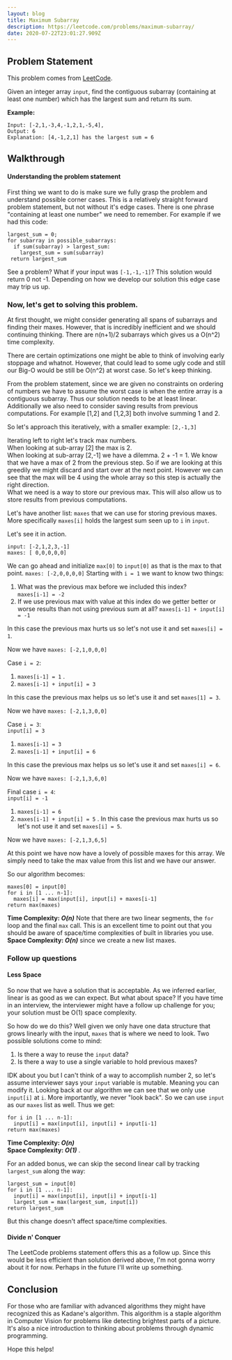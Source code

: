 ```yaml
---
layout: blog
title: Maximum Subarray
description: https://leetcode.com/problems/maximum-subarray/
date: 2020-07-22T23:01:27.909Z
---
```

## Problem Statement
This problem comes from [LeetCode](https://leetcode.com/problems/maximum-subarray/).

Given an integer array `input`, find the contiguous subarray (containing at least one number) which has the largest sum and return its sum.

**Example:**

```
Input: [-2,1,-3,4,-1,2,1,-5,4],
Output: 6
Explanation: [4,-1,2,1] has the largest sum = 6
```  


## Walkthrough

#### Understanding the problem statement

First thing we want to do is make sure we fully grasp the problem and understand possible corner cases. This is a relatively straight forward problem statement, but not without it's edge cases. 
There is one phrase "containing at least one number" we need to remember. For example if we had this code:
```
largest_sum = 0;
for subarray in possible_subarrays:
  if sum(subarray) > largest_sum:
    largest_sum = sum(subarray)
 return largest_sum

``` 
See a problem? What if your input was `[-1,-1,-1]`? This solution would return 0 not -1. Depending on how we develop our solution this edge case may trip us up.

### Now, let's get to solving this problem.


At first thought, we might consider generating all spans of subarrays and finding their maxes. However, that is incredibly inefficient and we should continuing thinking. There are n(n+1)/2 subarrays which gives us a O(n^2) time complexity.

There are certain optimizations one might be able to think of involving early stoppage and whatnot. However, that could lead to some ugly code and still our Big-O would be still be O(n^2) at worst case. So let's keep thinking.

From the problem statement, since we are given no constraints on ordering of numbers we have to assume the worst case is when the entire array is a contiguous subarray. Thus our solution needs to be at least linear.
Additionally we also need to consider saving results from previous computations. For example [1,2] and [1,2,3] both involve summing 1 and 2. 


So let's approach this iteratively, with a smaller example: `[2,-1,3]`

Iterating left to right let's track max numbers.  
When looking at sub-array [2] the max is 2.  
When looking at sub-array [2,-1] we have a dilemma. 2 + -1 = 1. We know that we have a max of 2 from the previous step. So if we are looking at this greedily we might discard and start over at the next point. However we can see that the max will be 4 using the whole array so this step is actually the right direction.   
What we need is a way to store our previous max. This will also allow us to store results from previous computations.

Let's have another list: `maxes` that we can use for storing previous maxes. More specifically `maxes[i]` holds the largest sum seen up to `i` in `input`.

Let's see it in action. 

`input: [-2,1,2,3,-1]`  
`maxes: [ 0,0,0,0,0]`  

We can go ahead and initialize `max[0]` to `input[0]` as that is the max to that point.
`maxes: [-2,0,0,0,0]`
Starting with `i = 1` we want to know two things:  
1) What was the previous max before we included this index?  
  `maxes[i-1] = -2`
2) If we use previous max with value at this index do we getter better or worse results than not using previous sum at all?
   `maxes[i-1] + input[i] = -1`

In this case the previous max hurts us so let's not use it and set `maxes[i] = 1`.

Now we have `maxes: [-2,1,0,0,0]`

Case `i = 2`:     
1) `maxes[i-1] = 1` .  
2) `maxes[i-1] + input[i] = 3` 
 
In this case the previous max helps us so let's use it and set `maxes[1] = 3`.

Now we have `maxes: [-2,1,3,0,0]`


Case `i = 3`:  
`input[i] = 3`
1) `maxes[i-1] = 3`
2) `maxes[i-1] + input[i] = 6`
 
In this case the previous max helps us so let's use it and set `maxes[i] = 6`.

Now we have `maxes: [-2,1,3,6,0]`

Final case `i = 4`:  
`input[i] = -1`
1) `maxes[i-1] = 6`
2) `maxes[i-1] + input[i] = 5` . 
In this case the previous max hurts us so let's not use it and set `maxes[i] = 5`.


Now we have `maxes: [-2,1,3,6,5]`

At this point we have now have a lovely of possible maxes for this array. We simply need to take the max value from this list and we have our answer.

So our algorithm becomes:
```
maxes[0] = input[0]
for i in [1 ... n-1]:
  maxes[i] = max(input[i], input[i] + maxes[i-1]
return max(maxes)

```

**Time Complexity: _O(n)_** Note that there are two linear segments, the `for` loop and the final `max` call. This is an excellent time to point out that you should be aware of space/time complexities of built in libraries you use.  
**Space Complexity: _O(n)_** since we create a new list maxes.  


### Follow up questions

#### Less Space
So now that we have a solution that is acceptable. As we inferred earlier, linear is as good as we can expect. But what about space? If you have time in an interview, the interviewer might have a follow up challenge for you; your solution must be O(1) space complexity.

So how do we do this? Well given we only have one data structure that grows linearly with the input, `maxes` that is where we need to look. Two possible solutions come to mind:
1) Is there a way to reuse the `input` data?
2) Is there a way to use a single variable to hold previous maxes? 

IDK about you but I can't think of a way to accomplish number 2, so let's assume interviewer says your `input` variable is mutable. Meaning you can modify it. Looking back at our algorithm we can see that we only use `input[i]` at `i`. More importantly, we never "look back". So we can use `input` as our `maxes` list as well. Thus we get:

```
for i in [1 ... n-1]:
  input[i] = max(input[i], input[i] + input[i-1]
return max(maxes)
```

**Time Complexity: _O(n)_**   
**Space Complexity: _O(1)_** .


For an added bonus, we can skip the second linear call by tracking `largest_sum` along the way:

```
largest_sum = input[0]
for i in [1 ... n-1]:
  input[i] = max(input[i], input[i] + input[i-1]
  largest_sum = max(largest_sum, input[i])
return largest_sum
``` 

But this change doesn't affect space/time complexities.

#### Divide n' Conquer
The LeetCode problems statement offers this as a follow up. Since this would be less efficient than solution derived above, I'm not gonna worry about it for now. Perhaps in the future I'll write up something. 

## Conclusion
For those who are familiar with advanced algorithms they might have recognized this as Kadane's algorithm. This algorithm is a staple algorithm in Computer Vision for problems like detecting brightest parts of a picture. It's also a nice introduction to thinking about problems through dynamic programming. 

Hope this helps!


